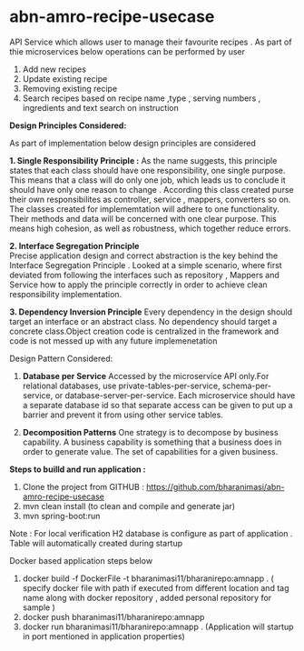 # abn-amro-recipe-usecase
API Service which allows user to manage their favourite recipes . As part of thie microservices below operations can be performed by user
1. Add new recipes
2. Update existing recipe
3. Removing existing recipe
4. Search recipes based on recipe name ,type , serving numbers , ingredients and text search on instruction

**Design Principles Considered:**

As part of implementation below design principles are considered

**1. Single Responsibility Principle :**
      As the name suggests, this principle states that each class should have one responsibility, one single purpose. This means that a class will do only one job, which leads us to conclude it should have only one reason to change . According this class created purse their own responsibilites as controller, service , mappers, converters so on. The classes created for implememtation will adhere to one functionality. Their methods and data will be concerned with one clear purpose. This means high cohesion, as well as robustness, which together reduce errors.
      
**2. Interface Segregation Principle**  
      Precise application design and correct abstraction is the key behind the Interface Segregation Principle . Looked at a simple scenario, where  first deviated from following the interfaces such as repository , Mappers and Service   how to apply the principle correctly in order to achieve clean responsibility implementation.

**3. Dependency Inversion Principle**
            Every dependency in the design should target an interface or an abstract class. No dependency should target a concrete class.Object creation code is centralized in the framework and  code is not messed up with any future implemenetation

Design Pattern Considered:

1. **Database per Service**
      Accessed by the microservice API only.For relational databases, use private-tables-per-service, schema-per-service, or database-server-per-service. Each microservice should have a separate database id so that separate access can be given to put up a barrier and prevent it from using other service tables.
 
2. **Decomposition Patterns**
      One strategy is to decompose by business capability. A business capability is something that a business does in order to generate value. The set of capabilities for a given business.
           


**Steps to builld and run application :**

1. Clone the project from GITHUB : https://github.com/bharanimasi/abn-amro-recipe-usecase
2. mvn clean install (to clean and compile and generate jar)
3. mvn spring-boot:run

Note : For local verification H2 database is configure as part of application . Table will automatically created during startup

Docker based application steps below

1. docker build -f DockerFile -t bharanimasi11/bharanirepo:amnapp . ( specify docker file with path if executed from different location and tag name along with docker repository , added personal repository for sample )
2. docker push bharanimasi11/bharanirepo:amnapp
3. docker run bharanimasi11/bharanirepo:amnapp . (Application will startup in port mentioned in application properties)




   




